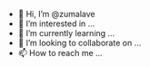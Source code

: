 - 👋 Hi, I’m @zumalave
- 👀 I’m interested in ...
- 🌱 I’m currently learning ...
- 💞️ I’m looking to collaborate on ...
- 📫 How to reach me ...

<!---
zumalave/zumalave is a ✨ special ✨ repository because its `README.md` (this file) appears on your GitHub profile.
You can click the Preview link to take a look at your changes.
--->
